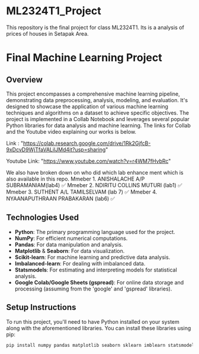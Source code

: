 # ML2324T1_Project
This repository is the final project for class ML2324T1. Its is a analysis of prices of houses in Setapak Area. 
# Final Machine Learning Project

## Overview

This project encompasses a comprehensive machine learning pipeline, demonstrating data preprocessing, analysis, modeling, and evaluation. It's designed to showcase the application of various machine learning techniques and algorithms on a dataset to achieve specific objectives. The project is implemented in a Collab Notebook and leverages several popular Python libraries for data analysis and machine learning.  The links for Collab and the Youtube video explaining our works is below.

Link : "https://colab.research.google.com/drive/1Rk2GjfcB-9xDcvD9WjTfaVALilJMd4it?usp=sharing"  

Youtube Link: "https://www.youtube.com/watch?v=r4WM7fHvbRc"

We also have broken down on who did which lab enhance ment which is also available in this repo. 
Mmeber 1. ANISHALACHE A/P SUBRAMANIAM(lab4) ✅
Mmeber 2. NDIRITU COLLINS MUTURI (lab1) ✅
Mmeber 3. SUTHENT A/L TAMILSELVAM (lab 7) ✅
Mmeber 4. NYAANAPUTHRAAN PRABAKARAN (lab6) ✅ 
## Technologies Used

- **Python**: The primary programming language used for the project.
- **NumPy**: For efficient numerical computations.
- **Pandas**: For data manipulation and analysis.
- **Matplotlib** & **Seaborn**: For data visualization.
- **Scikit-learn**: For machine learning and predictive data analysis.
- **Imbalanced-learn**: For dealing with imbalanced data.
- **Statsmodels**: For estimating and interpreting models for statistical analysis.
- **Google Colab/Google Sheets (gspread)**: For online data storage and processing (assuming from the 'google' and 'gspread' libraries).

## Setup Instructions

To run this project, you'll need to have Python installed on your system along with the aforementioned libraries. You can install these libraries using pip:

```bash
pip install numpy pandas matplotlib seaborn sklearn imblearn statsmodels gspread

